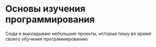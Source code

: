# Основы изучения программирования
Сюда я выкладываю небольшие проекты, которые пишу во время своего обучения программированию
